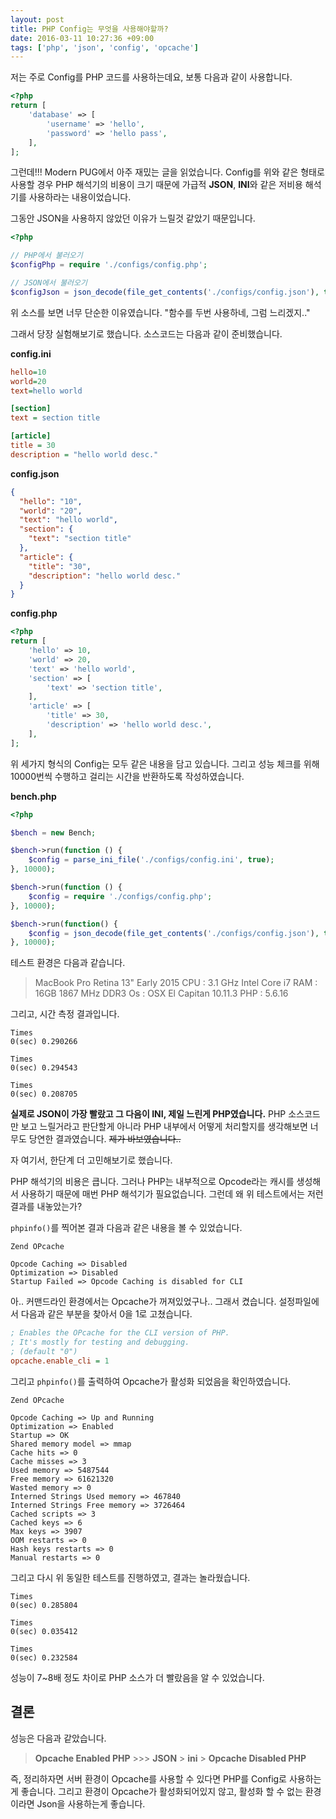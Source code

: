 ```yaml
---
layout: post
title: PHP Config는 무엇을 사용해야할까?
date: 2016-03-11 10:27:36 +09:00
tags: ['php', 'json', 'config', 'opcache']
---
```


저는 주로 Config를 PHP 코드를 사용하는데요, 보통 다음과 같이 사용합니다.

```php
<?php
return [
    'database' => [
        'username' => 'hello',
        'password' => 'hello pass',
    ],
];
```

그런데!!! Modern PUG에서 아주 재밌는 글을 읽었습니다. Config를 위와 같은 형태로
사용할 경우 PHP 해석기의 비용이 크기 때문에 가급적 **JSON**, **INI**와 같은
저비용 해석기를 사용하라는 내용이었습니다.

그동안 JSON을 사용하지 않았던 이유가 느릴것 같았기 때문입니다.

```php
<?php

// PHP에서 불러오기
$configPhp = require './configs/config.php';

// JSON에서 불러오기
$configJson = json_decode(file_get_contents('./configs/config.json'), true);
```

위 소스를 보면 너무 단순한 이유였습니다. "함수를 두번 사용하네, 그럼 느리겠지.."

그래서 당장 실험해보기로 했습니다. 소스코드는 다음과 같이 준비했습니다.

**config.ini**

```ini
hello=10
world=20
text=hello world

[section]
text = section title

[article]
title = 30
description = "hello world desc."
```

**config.json**

```json
{
  "hello": "10",
  "world": "20",
  "text": "hello world",
  "section": {
    "text": "section title"
  },
  "article": {
    "title": "30",
    "description": "hello world desc."
  }
}
```

**config.php**

```php
<?php
return [
    'hello' => 10,
    'world' => 20,
    'text' => 'hello world',
    'section' => [
        'text' => 'section title',
    ],
    'article' => [
        'title' => 30,
        'description' => 'hello world desc.',
    ],
];
```

위 세가지 형식의 Config는 모두 같은 내용을 담고 있습니다. 그리고 성능 체크를
위해 10000번씩 수행하고 걸리는 시간을 반환하도록 작성하였습니다.

**bench.php**

```php
<?php

$bench = new Bench;

$bench->run(function () {
    $config = parse_ini_file('./configs/config.ini', true);
}, 10000);

$bench->run(function () {
    $config = require './configs/config.php';
}, 10000);

$bench->run(function() {
    $config = json_decode(file_get_contents('./configs/config.json'), true);
}, 10000);
```

테스트 환경은 다음과 같습니다.

> MacBook Pro Retina 13" Early 2015
> CPU : 3.1 GHz Intel Core i7
> RAM : 16GB 1867 MHz DDR3
> Os : OSX El Capitan 10.11.3
> PHP : 5.6.16

그리고, 시간 측정 결과입니다.

```
Times
0(sec) 0.290266

Times
0(sec) 0.294543

Times
0(sec) 0.208705
```

**실제로 JSON이 가장 빨랐고 그 다음이 INI, 제일 느린게 PHP였습니다.**
PHP 소스코드만 보고 느릴거라고 판단할게 아니라 PHP 내부에서 어떻게 처리할지를
생각해보면 너무도 당연한 결과였습니다. ~~제가 바보였습니다..~~

자 여기서, 한단계 더 고민해보기로 했습니다.

PHP 해석기의 비용은 큽니다. 그러나 PHP는 내부적으로 Opcode라는 캐시를 생성해서
사용하기 때문에 매번 PHP 해석기가 필요없습니다. 그런데 왜 위 테스트에서는
저런 결과를 내놓았는가?

`phpinfo()`를 찍어본 결과 다음과 같은 내용을 볼 수 있었습니다.

```
Zend OPcache

Opcode Caching => Disabled
Optimization => Disabled
Startup Failed => Opcode Caching is disabled for CLI
```

아.. 커맨드라인 환경에서는 Opcache가 꺼져있었구나.. 그래서 켰습니다.
설정파일에서 다음과 같은 부분을 찾아서 0을 1로 고쳤습니다.

```ini
; Enables the OPcache for the CLI version of PHP.
; It's mostly for testing and debugging.
; (default "0")
opcache.enable_cli = 1

```

그리고 `phpinfo()`를 출력하여 Opcache가 활성화 되었음을 확인하였습니다.

```
Zend OPcache

Opcode Caching => Up and Running
Optimization => Enabled
Startup => OK
Shared memory model => mmap
Cache hits => 0
Cache misses => 3
Used memory => 5487544
Free memory => 61621320
Wasted memory => 0
Interned Strings Used memory => 467840
Interned Strings Free memory => 3726464
Cached scripts => 3
Cached keys => 6
Max keys => 3907
OOM restarts => 0
Hash keys restarts => 0
Manual restarts => 0
```

그리고 다시 위 동일한 테스트를 진행하였고, 결과는 놀라웠습니다.

```
Times
0(sec) 0.285804

Times
0(sec) 0.035412

Times
0(sec) 0.232584
```

성능이 7~8배 정도 차이로 PHP 소스가 더 빨랐음을 알 수 있었습니다.

## 결론

성능은 다음과 같았습니다.

> **Opcache Enabled PHP** >>> **JSON** > **ini** > **Opcache Disabled PHP**

즉, 정리하자면 서버 환경이 Opcache를 사용할 수 있다면 PHP를 Config로 사용하는게
좋습니다. 그리고 환경이 Opcache가 활성화되어있지 않고, 활성화 할 수 없는
환경이라면 Json을 사용하는게 좋습니다.
